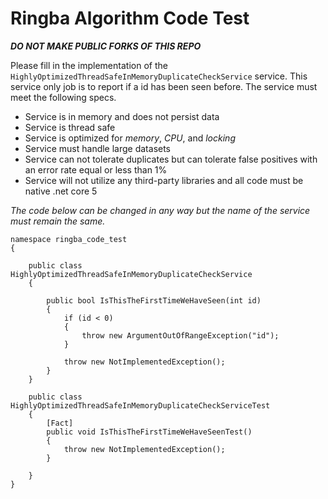 # Ringba Algorithm Code Test
***DO NOT MAKE PUBLIC FORKS OF THIS REPO***

Please fill in the implementation of the `HighlyOptimizedThreadSafeInMemoryDuplicateCheckService` service. This service only job is to report if a id has been seen before. The service must meet the following specs.
- Service is in memory and does not persist data
- Service is thread safe
- Service is optimized for *memory*, *CPU*, and *locking*
- Service must handle large datasets
- Service can not tolerate duplicates but can tolerate false positives with an error rate equal or less than 1%
- Service will not utilize any third-party libraries and all code must be native .net core 5




_The code below can be changed in any way but the name of the service must remain the same._



```
namespace ringba_code_test
{

    public class HighlyOptimizedThreadSafeInMemoryDuplicateCheckService 
    {
       
        public bool IsThisTheFirstTimeWeHaveSeen(int id)
        {
            if (id < 0)
            {
                throw new ArgumentOutOfRangeException("id");
            }

            throw new NotImplementedException();
        }
    }

    public class HighlyOptimizedThreadSafeInMemoryDuplicateCheckServiceTest
    {
        [Fact]
        public void IsThisTheFirstTimeWeHaveSeenTest()
        {
            throw new NotImplementedException();
        }

    }
}
```
